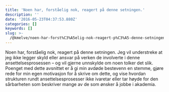 ```yaml
---
title: 'Noen har, forståelig nok, reagert på denne setningen.'
description: ''
date: '2016-05-23T04:37:53.880Z'
categories: []
keywords: []
slug: >-
  /@kmelve/noen-har-forst%C3%A5elig-nok-reagert-p%C3%A5-denne-setningen-b0ae90b99cd4
---
```


Noen har, forståelig nok, reagert på denne setningen. Jeg vil understreke at jeg ikke legger skyld eller ansvar på verken de involverte i denne ansettelsesprosessen – og vil gjerne unnskylde om noen tolker det slik. Poenget med dette avsnittet er å gi min avdøde bestevenn en stemme, gjøre rede for min egen motivasjon for å skrive om dette, og vise hvordan strukturen rundt ansettelsesprosesser ikke ivaretar eller tar høyde for den sårbarheten som beskriver mange av de som ønsker å jobbe i akademia.